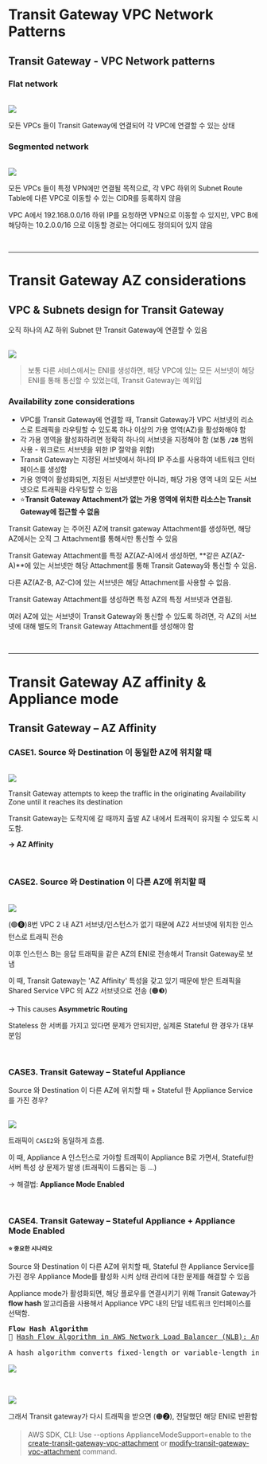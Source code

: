 # Transit Gateway VPC Network Patterns

## Transit Gateway - VPC Network patterns

### Flat network

<br><img src="./img/transit_gateway_vpc_network_patterns_img1.png"><br>

모든 VPCs 들이 Transit Gateway에 연결되어 각 VPC에 연결할 수 있는 상태 

### Segmented network

<br><img src="./img/transit_gateway_vpc_network_patterns_img2.png"><br>

모든 VPCs 들이 특정 VPN에만 연결될 목적으로, 
각 VPC 하위의 Subnet Route Table에 다른 VPC로 이동할 수 있는 CIDR를 등록하지 않음

VPC A에서 192.168.0.0/16 하위 IP를 요청하면 VPN으로 이동할 수 있지만,
VPC B에 해당하는 10.2.0.0/16 으로 이동할 경로는 어디에도 정의되어 있지 않음

<br><hr>

# Transit Gateway AZ considerations

## VPC & Subnets design for Transit Gateway

오직 하나의 AZ 하위 Subnet 만 Transit Gateway에 연결할 수 있음

<br><img src="./img/transit_gateway_az_considerations_img1.png"><br>

> 보통 다른 서비스에서는 ENI를 생성하면, 해당 VPC에 있는 모든 서브넷이 해당 ENI를 통해 통신할 수 있었는데, Transit Gateway는 예외임

### Availability zone considerations

- VPC를 Transit Gateway에 연결할 때, Transit Gateway가 VPC 서브넷의 리소스로 트래픽을 라우팅할 수 있도록 하나 이상의 가용 영역(AZ)을 활성화해야 함
- 각 가용 영역을 활성화하려면 정확히 하나의 서브넷을 지정해야 함 (보통 **`/28`** 범위 사용 - 워크로드 서브넷을 위한 IP 절약을 위함)
- Transit Gateway는 지정된 서브넷에서 하나의 IP 주소를 사용하여 네트워크 인터페이스를 생성함
- 가용 영역이 활성화되면, 지정된 서브넷뿐만 아니라, 해당 가용 영역 내의 모든 서브넷으로 트래픽을 라우팅할 수 있음
- ⭐️**Transit Gateway Attachment가 없는 가용 영역에 위치한 리소스는 Transit Gateway에 접근할 수 없음**

Transit Gateway 는 주어진 AZ에 transit gateway Attachment를 생성하면,
해당 AZ에서는 오직 그 Attachment를 통해서만 통신할 수 있음

Transit Gateway Attachment를 특정 AZ(AZ-A)에서 생성하면,
**같은 AZ(AZ-A)**에 있는 서브넷만 해당 Attachment를 통해 Transit Gateway와 통신할 수 있음.

다른 AZ(AZ-B, AZ-C)에 있는 서브넷은 해당 Attachment를 사용할 수 없음.

Transit Gateway Attachment를 생성하면 특정 AZ의 특정 서브넷과 연결됨.

여러 AZ에 있는 서브넷이 Transit Gateway와 통신할 수 있도록 하려면,
각 AZ의 서브넷에 대해 별도의 Transit Gateway Attachment를 생성해야 함

<br><hr>

# Transit Gateway AZ affinity & Appliance mode

## Transit Gateway – AZ Affinity

### CASE1. Source 와 Destination 이 동일한 AZ에 위치할 때

<br><img src="./img/transit_gateway_az_affinity_and_appliance_mode_img1.png"><br>

Transit Gateway attempts to keep the traffic in the originating Availability Zone until it reaches its destination

Transit Gateway는 도착지에 갈 때까지 출발 AZ 내에서 트래픽이 유지될 수 있도록 시도함.

**→ AZ Affinity**

<br>

### CASE2. Source 와 Destination 이 다른 AZ에 위치할 때

<br><img src="./img/transit_gateway_az_affinity_and_appliance_mode_img2.png"><br>

(🟢❽)8번 VPC 2 내 AZ1 서브넷/인스턴스가 없기 때문에 AZ2 서브넷에 위치한 인스턴스로 트래픽 전송

이후 인스턴스 B는 응답 트래픽을 같은 AZ의 ENI로 전송해서 Transit Gateway로 보냄

이 때, Transit Gateway는 'AZ Affinity' 특성을 갖고 있기 때문에 받은 트래픽을 Shared Service VPC 의 AZ2  서브넷으로 전송 (🟠❸)

→ This causes **Asymmetric Routing**

Stateless 한 서버를 가지고 있다면 문제가 안되지만, 실제론 Stateful 한 경우가 대부분임

<br>

### CASE3. Transit Gateway – Stateful Appliance

Source 와 Destination 이 다른 AZ에 위치할 때 + Stateful 한 Appliance Service를 가진 경우?

<br><img src="./img/transit_gateway_az_affinity_and_appliance_mode_img3.png"><br>

트래픽이 `CASE2`와 동일하게 흐름.

이 때, Appliance A 인스턴스로 가야할 트래픽이 Appliance B로 가면서, Stateful한 서버 특성 상 문제가 발생 (트래픽이 드롭되는 등 ...)

→ 해결법: **Appliance Mode Enabled**

<br>

### CASE4. Transit Gateway – Stateful Appliance + Appliance Mode Enabled

<b><small>⭐️ 중요한 시나리오</small></b>

Source 와 Destination 이 다른 AZ에 위치할 때,
Stateful 한 Appliance Service를 가진 경우 Appliance Mode를 활성화 시켜 상태 관리에 대한 문제를 해결할 수 있음

Appliance mode가 활성화되면,
해당 플로우를 연결시키기 위해 Transit Gateway가 **flow hash** 알고리즘을 사용해서 Appliance VPC 내의 단일 네트워크 인터페이스를 선택함.

<pre><b>Flow Hash Algorithm</b>
🔗 <a href="https://www.linkedin.com/pulse/hash-flow-algorithm-aws-network-load-balancer-nlb-in-depth-mishra/">Hash Flow Algorithm in AWS Network Load Balancer (NLB): An In-Depth Overview</a>

A hash algorithm converts fixed-length or variable-length input into fixed-length output. The output is a hash value. This conversion is a compression mapping. Generally, the hash value space is far less than the input space. Different inputs may be converted into the same output, and a hash value cannot be used to uniquely identify an input value. Simply put, the hash algorithm compresses a message of a certain length into a fixed-length message digest.
<br><img src="./img/transit_gateway_az_affinity_and_appliance_mode_img5.png"><br>
</pre>

<br><img src="./img/transit_gateway_az_affinity_and_appliance_mode_img4.png"><br>

그래서 Transit gateway가 다시 트래픽을 받으면 (🟠❷), 전달했던 해당 ENI로 반환함 

> AWS SDK, CLI: Use --options ApplianceModeSupport=enable to the [create-transit-gateway-vpc-attachment](https://docs.aws.amazon.com/cli/latest/reference/ec2/create-transit-gateway-vpc-attachment.html) or [modify-transit-gateway-vpc-attachment](https://docs.aws.amazon.com/cli/latest/reference/ec2/modify-transit-gateway-vpc-attachment.html) command.


